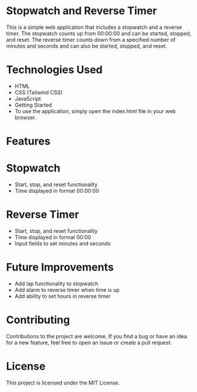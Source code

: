 # Stopwatch and Reverse Timer
This is a simple web application that includes a stopwatch and a reverse timer. The stopwatch counts up from 00:00:00 and can be started, stopped, and reset. The reverse timer counts down from a specified number of minutes and seconds and can also be started, stopped, and reset.

# Technologies Used
- HTML
- CSS (Tailwind CSS)
- JavaScript
- Getting Started
- To use the application, simply open the index.html file in your web browser.

# Features
# Stopwatch
- Start, stop, and reset functionality
- Time displayed in format 00:00:00
# Reverse Timer
- Start, stop, and reset functionality
- Time displayed in format 00:00
- Input fields to set minutes and seconds
# Future Improvements
- Add lap functionality to stopwatch
- Add alarm to reverse timer when time is up
- Add ability to set hours in reverse timer
# Contributing
Contributions to the project are welcome. If you find a bug or have an idea for a new feature, feel free to open an issue or create a pull request.

# License
This project is licensed under the MIT License.
